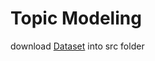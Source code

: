 # Topic Modeling

download [Dataset](https://drive.google.com/file/d/1VaZrCOrfh2qURMd5_nJ04b4fD5SE3vhx/view?usp=sharing) into src folder
